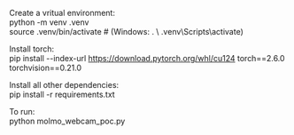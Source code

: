 Create a vritual environment:  
python -m venv .venv  
source .venv/bin/activate  # (Windows: . \ .venv\Scripts\activate)  

Install torch:  
pip install --index-url https://download.pytorch.org/whl/cu124 torch==2.6.0 torchvision==0.21.0  

Install all other dependencies:  
pip install -r requirements.txt  

To run:  
python molmo_webcam_poc.py
